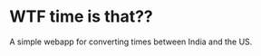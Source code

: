 WTF time is that??
==================

A simple webapp for converting times between India and the US.
